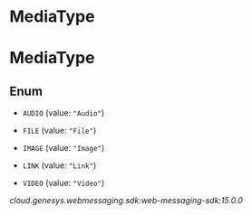 # MediaType


# MediaType

## Enum


* `AUDIO` (value: `"Audio"`)

* `FILE` (value: `"File"`)

* `IMAGE` (value: `"Image"`)

* `LINK` (value: `"Link"`)

* `VIDEO` (value: `"Video"`)




_cloud.genesys.webmessaging.sdk:web-messaging-sdk:15.0.0_
